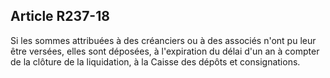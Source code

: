 Article R237-18
----
Si les sommes attribuées à des créanciers ou à des associés n'ont pu leur être
versées, elles sont déposées, à l'expiration du délai d'un an à compter de la
clôture de la liquidation, à la Caisse des dépôts et consignations.
